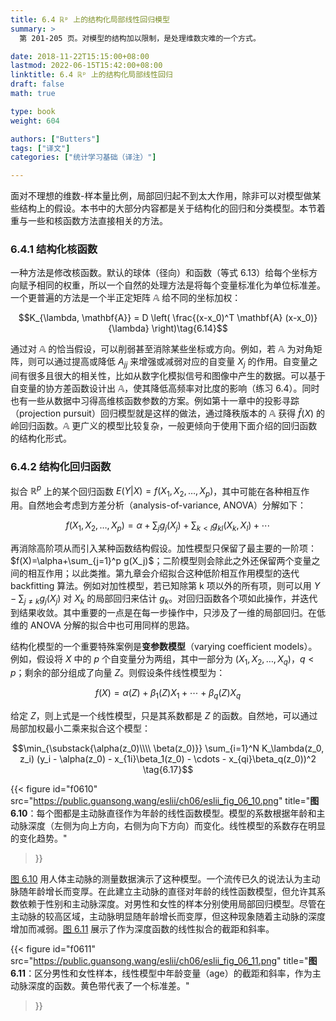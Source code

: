 ```yaml
---
title: 6.4 ℝᵖ 上的结构化局部线性回归模型
summary: >
  第 201-205 页。对模型的结构加以限制，是处理维数灾难的一个方式。

date: 2018-11-22T15:15:00+08:00
lastmod: 2022-06-15T15:42:00+08:00
linktitle: 6.4 ℝᵖ 上的结构化局部线性回归
draft: false
math: true

type: book
weight: 604

authors: ["Butters"]
tags: ["译文"]
categories: ["统计学习基础（译注）"]

---
```


面对不理想的维数-样本量比例，局部回归起不到太大作用，除非可以对模型做某些结构上的假设。本书中的大部分内容都是关于结构化的回归和分类模型。本节着重与一些和核函数方法直接相关的方法。

### 6.4.1 结构化核函数

一种方法是修改核函数。默认的球体（径向）和函数（等式 6.13）给每个坐标方向赋予相同的权重，所以一个自然的处理方法是将每个变量标准化为单位标准差。一个更普遍的方法是一个半正定矩阵 $\mathbb{A}$ 给不同的坐标加权：

$$K_{\lambda, \mathbf{A}} = D \left(
  \frac{(x-x_0)^T \mathbf{A} (x-x_0)}{\lambda}
\right)\tag{6.14}$$

通过对 $\mathbb{A}$ 的恰当假设，可以削弱甚至消除某些坐标或方向。例如，若 $\mathbb{A}$ 为对角矩阵，则可以通过提高或降低 $A_{jj}$ 来增强或减弱对应的自变量 $X_j$ 的作用。自变量之间有很多且很大的相关性，比如从数字化模拟信号和图像中产生的数据。可以基于自变量的协方差函数设计出 $\mathbb{A}$，使其降低高频率对比度的影响（练习 6.4）。同时也有一些从数据中习得高维核函数参数的方案。例如第十一章中的投影寻踪（projection pursuit）回归模型就是这样的做法，通过降秩版本的 $\mathbb{A}$ 获得 $\hat{f}(X)$ 的岭回归函数。$\mathbb{A}$ 更广义的模型比较复杂，一般更倾向于使用下面介绍的回归函数的结构化形式。

### 6.4.2 结构化回归函数

拟合 $\mathbb{R}^p$ 上的某个回归函数 $E(Y|X)=f(X_1,X_2,\dots,X_p)$，其中可能在各种相互作用。自然地会考虑到方差分析（analysis-of-variance, ANOVA）分解如下：

$$f(X_1, X_2, \dots, X_p) =
\alpha + \sum_j g_j(X_j) + \sum_{k<l} g_{kl}(X_k, X_l) + \cdots
\tag{6.15}$$

再消除高阶项从而引入某种函数结构假设。加性模型只保留了最主要的一阶项：$f(X)=\alpha+\sum_{j=1}^p g(X_j)$；二阶模型则会除此之外还保留两个变量之间的相互作用；以此类推。第九章会介绍拟合这种低阶相互作用模型的迭代 backfitting 算法。例如对加性模型，若已知除第 k 项以外的所有项，则可以用 $Y-\sum_{j\ne k}g_j(X_j)$ 对 $X_k$ 的局部回归来估计 $g_k$。对回归函数各个项如此操作，并迭代到结果收敛。其中重要的一点是在每一步操作中，只涉及了一维的局部回归。在低维的 ANOVA 分解的拟合中也可用同样的思路。

结构化模型的一个重要特殊案例是**变参数模型**（varying coefficient models）。例如，假设将 $X$ 中的 $p$ 个自变量分为两组，其中一部分为 $(X_1,X_2,\dots,X_q)$，$q<p$；剩余的部分组成了向量 $Z$。则假设条件线性模型为：

$$f(X) = \alpha(Z) + \beta_1(Z)X_1 + \cdots + \beta_q(Z)X_q
\tag{6.16}$$

给定 $Z$，则上式是一个线性模型，只是其系数都是 $Z$ 的函数。自然地，可以通过局部加权最小二乘来拟合这个模型：

$$\min_{\substack{\alpha(z_0)\\\\
\beta(z_0)}} \sum_{i=1}^N
K_\lambda(z_0, z_i)
(y_i - \alpha(z_0) - x_{1i}\beta_1(z_0) - \cdots - x_{qi}\beta_q(z_0))^2
\tag{6.17}$$

{{< figure
  id="f0610"
  src="https://public.guansong.wang/eslii/ch06/eslii_fig_06_10.png"
  title="**图 6.10**：每个图都是主动脉直径作为年龄的线性函数模型。模型的系数根据年龄和主动脉深度（左侧为向上方向，右侧为向下方向）而变化。线性模型的系数存在明显的变化趋势。"
>}}

[图 6.10](#figure-f0610) 用人体主动脉的测量数据演示了这种模型。一个流传已久的说法认为主动脉随年龄增长而变厚。在此建立主动脉的直径对年龄的线性函数模型，但允许其系数依赖于性别和主动脉深度。对男性和女性的样本分别使用局部回归模型。尽管在主动脉的较高区域，主动脉明显随年龄增长而变厚，但这种现象随着主动脉的深度增加而减弱。[图 6.11](#figure-f0611) 展示了作为深度函数的线性拟合的截距和斜率。

{{< figure
  id="f0611"
  src="https://public.guansong.wang/eslii/ch06/eslii_fig_06_11.png"
  title="**图 6.11**：区分男性和女性样本，线性模型中年龄变量（age）的截距和斜率，作为主动脉深度的函数。黄色带代表了一个标准差。"
>}}